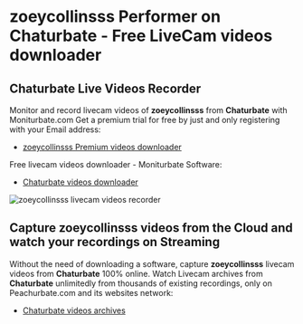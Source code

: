 # zoeycollinsss Performer on Chaturbate - Free LiveCam videos downloader

## Chaturbate Live Videos Recorder

Monitor and record livecam videos of **zoeycollinsss** from **Chaturbate** with Moniturbate.com
Get a premium trial for free by just and only registering with your Email address:
* [zoeycollinsss Premium videos downloader](https://moniturbate.com/request-demo-licence-key.html)

Free livecam videos downloader - Moniturbate Software:
* [Chaturbate videos downloader](https://moniturbate.com/moniturbate-download-software.html)

![zoeycollinsss livecam videos recorder](https://peachurnet.com/templates/moniturbate-software.png)


## Capture zoeycollinsss videos from the Cloud and watch your recordings on Streaming

Without the need of downloading a software, capture **zoeycollinsss** livecam videos from **Chaturbate** 100% online.
Watch Livecam archives from **Chaturbate** unlimitedly from thousands of existing recordings, only on Peachurbate.com and its websites network:
* [Chaturbate videos archives](https://peachurnet.com/)